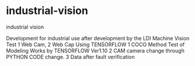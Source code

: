 # industrial-vision
industrial vision



Development for industrial use after development by the LDI
Machine Vision Test 1 Web Cam, 2 Web Cap Using TENSORFLOW
1 COCO Method Test of Modeling Works by TENSORFLOW Ver1.10
2 CAM camera change through PYTHON CODE change.
3 Data after fault verification
